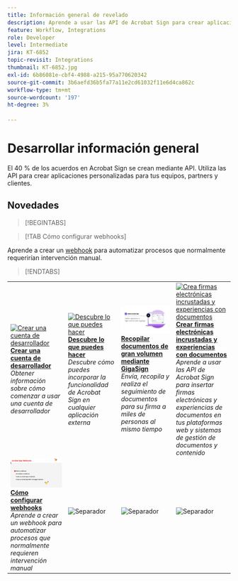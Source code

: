 ```yaml
---
title: Información general de revelado
description: Aprende a usar las API de Acrobat Sign para crear aplicaciones personalizadas para tus equipos, partners y clientes
feature: Workflow, Integrations
role: Developer
level: Intermediate
jira: KT-6852
topic-revisit: Integrations
thumbnail: KT-6852.jpg
exl-id: 6b86081e-cbf4-4988-a215-95a770620342
source-git-commit: 3b6aefd36b5fa77a11e2cd61032f11e6d4ca862c
workflow-type: tm+mt
source-wordcount: '197'
ht-degree: 3%

---
```


# Desarrollar información general

El 40 % de los acuerdos en Acrobat Sign se crean mediante API. Utiliza las API para crear aplicaciones personalizadas para tus equipos, partners y clientes.

## Novedades

>[!BEGINTABS]

>[!TAB Cómo configurar webhooks]

Aprende a crear un [webhook](webhooks.md) para automatizar procesos que normalmente requerirían intervención manual.

>[!ENDTABS]

<table style="table-layout:fixed">
<tr>
  <td>
    <a href="https://www.adobe.io/apis/documentcloud/sign.html" target="_blank">
      <img alt="Crear una cuenta de desarrollador" src="../assets/Develop_Getting-Started.png" />
    </a>
    <div>
    <a href="https://www.adobe.io/apis/documentcloud/sign.html" target="_blank"><strong>Crear una cuenta de desarrollador</strong></a>
    </div>
    <em>Obtener información sobre cómo comenzar a usar una cuenta de desarrollador</em>
    <br>
  </td>
  <td>
    <a href="https://www.adobe.io/apis/documentcloud/sign/docs.html" target="_blank">
      <img alt="Descubre lo que puedes hacer" src="../assets/Develop_Learn.png" />
    </a>
    <div>
    <a href="https://www.adobe.io/apis/documentcloud/sign/docs.html" target="_blank"><strong>Descubre lo que puedes hacer</strong></a>
    </div>
    <em>Descubre cómo puedes incorporar la funcionalidad de Acrobat Sign en cualquier aplicación externa</em>
    <br>
  </td>  
  <td>
    <a href="gigasign.md">
      <img alt="Recopilación de documentos de gran volumen mediante GigaSign" src="../assets/gigasign.jpg" />
    </a>
    <div>
    <a href="gigasign.md"><strong>Recopilar documentos de gran volumen mediante GigaSign</strong></a>
    </div>
    <em>Envía, recopila y realiza el seguimiento de documentos para su firma a miles de personas al mismo tiempo</em>
    <br>
  </td>
   <td>
    <a href="embeddedesignature.md">
      <img alt="Crea firmas electrónicas incrustadas y experiencias con documentos" src="assets/embeddedesignature/EmbedPart1_thumb.png" />
    </a>
    <div>
    <a href="embeddedesignature.md"><strong>Crear firmas electrónicas incrustadas y experiencias con documentos</strong></a>
    </div>
    <em>Aprende a usar las API de Acrobat Sign para insertar firmas electrónicas y experiencias de documentos en tus plataformas web y sistemas de gestión de documentos y contenido</em>
    <br>
  </td>
</tr>
<tr>
  <td>
    <a href="webhooks.md">
      <img alt="Cómo configurar webhooks" src="../assets/how-webhooks.png" />
    </a>
    <div>
    <a href="webhooks.md"><strong>Cómo configurar webhooks</strong></a>
    </div>
    <em>Aprende a crear un webhook para automatizar procesos que normalmente requieren intervención manual</em>
    <br>
  </td>
  <td>
    <img alt="Separador" src="../assets/Grayspacer.png" />
    <div>
    <br>
  </td>
  <td>
    <img alt="Separador" src="../assets/Grayspacer.png" />
    <div>
    <br>
  </td>
  <td>
    <img alt="Separador" src="../assets/Grayspacer.png" />
    <div>
    <br>
  </td>
</tr>
</table>

